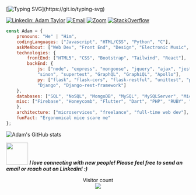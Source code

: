 [![Typing SVG](https://readme-typing-svg.herokuapp.com/?lines=Hi,+my+name+is+Adam+Taylor.;I+am+a+Full+Stack+Web+Developer.)](https://git.io/typing-svg)

[![Linkedin: Adam Taylor](https://img.shields.io/badge/-tayloradam1999-blue?style=flat-square&logo=Linkedin&logoColor=white&link=https://www.linkedin.com/in/tayloradam1999/)](https://www.linkedin.com/in/tayloradam1999/)
[![Email](https://img.shields.io/badge/Gmail-D14836?style=for-the-badge&logo=gmail&logoColor=white)](https://mail.google.com/mail/u/1/#inbox)
[![Zoom](https://img.shields.io/badge/Zoom-2D8CFF?style=for-the-badge&logo=zoom&logoColor=white)](https://zoom.us/j/4097689492?pwd=RTVrQ3IwM0piU3R4NnpZVUo4S2kxUT09)
[![StackOverflow](https://img.shields.io/badge/Stack_Overflow-FE7A16?style=for-the-badge&logo=stack-overflow&logoColor=white)](https://stackoverflow.com/users/14459358/adam-taylor)


```javascript
const Adam = {
    pronouns: "He" | "Him",
    codingLanguages: ["Javascript", "HTML/CSS", "Python", "C"],
    askMeAbout: ["Web Dev", "Front End", "Design", "Electronic Music", "MMOs"],
    technologies: {
        frontEnd: ["HTML5", "CSS", "Bootstrap", "Tailwind", "React"],
        backEnd: {
            js: ["node", "express", "mongoose", "jquery", "ajax", "jest", "mocha", "chai",
            "sinon", "supertest", "GraphQL", "GraphiQL", "Apollo"],
            py: ["flask", "flask-cors", "flask-restful", "unittest", "pytest", 
            "Django", "Django-rest-framework"]
    },
    databases: ["SQL", "NoSQL", "MongoDB", "MySQL", "MySQLServer", "Microsoft SQL Server", "PostgreSQL"],
    misc: ["Firebase", "Honeycomb", "Flutter", "Dart", "PHP", "RUBY", "Swift", "SwiftUI"]
    },
    architecture: ["microservices", "freelance", "full-time web dev"],
    funFact: "Ergonomical mice scare me"
};
```
![Adam's GitHub stats](https://github-readme-stats.vercel.app/api?username=tayloradam1999&show_icons=true&theme=radical)

<img src="https://media.giphy.com/media/LnQjpWaON8nhr21vNW/giphy.gif" width="60"> <em><b>I love connecting with new people! Please feel free to send an email or reach out on Linkedin! :)</b></em>

<p align="center"> 
  Visitor count<br>
  <img src="https://profile-counter.glitch.me/tayloradam1999/count.svg" />
</p>